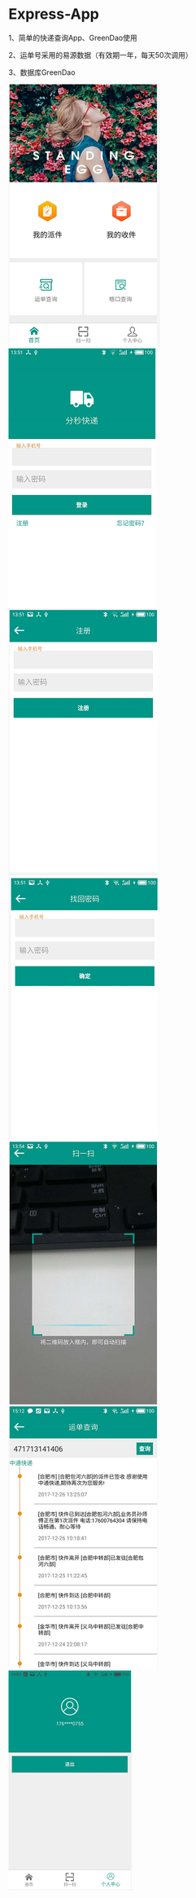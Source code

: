 # Express-App
1、简单的快递查询App、GreenDao使用

2、运单号采用的易源数据（有效期一年，每天50次调用）

3、数据库GreenDao

![](https://github.com/huangshuyuan/Express-App/blob/master/imgs/1.png)
![](https://github.com/huangshuyuan/Express-App/blob/master/imgs/2.png)
![](https://github.com/huangshuyuan/Express-App/blob/master/imgs/3.png)
![](https://github.com/huangshuyuan/Express-App/blob/master/imgs/4.png)
![](https://github.com/huangshuyuan/Express-App/blob/master/imgs/5.png)
![](https://github.com/huangshuyuan/Express-App/blob/master/imgs/6.png)
![](https://github.com/huangshuyuan/Express-App/blob/master/imgs/7.png)

